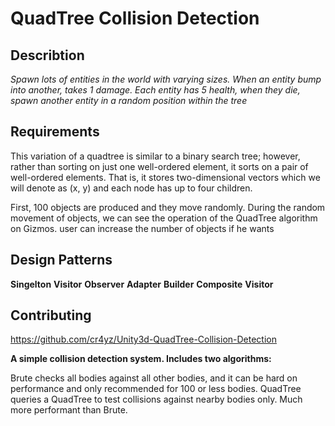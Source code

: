 # QuadTree Collision Detection
## Describtion
*Spawn lots of entities in the world with varying sizes. When an entity bump into another, takes 1 damage. Each entity has 5 health, when they die, spawn another entity in a random position within the tree*

## Requirements
This variation of a quadtree is similar to a binary search tree; however, rather than sorting on just one well-ordered element, it sorts on a pair of well-ordered elements. That is, it stores two-dimensional vectors which we will denote as (x, y) and each node has up to four children.

First, 100 objects are produced and they move randomly. During the random movement of objects, we can see the operation of the QuadTree algorithm on Gizmos. user can increase the number of objects if he wants


## Design Patterns
**Singelton**
**Visitor**
**Observer**
**Adapter**
**Builder**
**Composite**
**Visitor**
## Contributing
https://github.com/cr4yz/Unity3d-QuadTree-Collision-Detection

**A simple collision detection system. Includes two algorithms:**

Brute checks all bodies against all other bodies, and it can be hard on performance and only recommended for 100 or less bodies.
QuadTree queries a QuadTree to test collisions against nearby bodies only. Much more performant than Brute.
